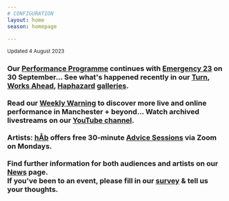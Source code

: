 ```yaml
---
# CONFIGURATION
layout: home
season: homepage

---
```

<small>Updated 4 August 2023</small>        
### Our [Performance Programme](/current/2023) continues with [Emergency 23](/hab/emergency) on 30 September… See what's happened recently in our [Turn](/galleries/2023-turn), [Works Ahead](/galleries/2023-worksahead), [Haphazard](/galleries/2023-haphazard) [galleries](/galleries).<br><br>Read our <a href="https://wordofwarning.posthaven.com" target="_blank">Weekly Warning</a> to discover more live and online performance in Manchester + beyond… Watch archived livestreams on our <a href="https://youtube.com/@warnmcr" target="_blank">YouTube channel</a>.<br><br>Artists: [hÅb](/hab) offers free 30-minute [Advice Sessions](/hab/advice) via Zoom on Mondays.<br><br>Find further information for both audiences and artists on our [News](/news) page.<br>If you've been to an event, please fill in our <a href="https://illuminate-data.org.uk/survey/mlklqx" target="_blank">survey</a> & tell us your thoughts.

